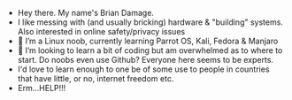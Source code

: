 - Hey there. My name's Brian Damage.
- I like messing with (and usually bricking) hardware & "building" systems. Also interested in online safety/privacy issues
- 🌱 I’m a Linux noob, currently learning Parrot OS, Kali, Fedora & Manjaro
- 💞️ I’m looking to learn a bit of coding but am overwhelmed as to where to start. Do noobs even use Github? Everyone here seems to be experts. 
- I'd love to learn enough to one be of some use to people in countries that have little, or no, internet freedom etc.
- Erm...HELP!!!

<!---
BrDamage/BrDamage is a ✨ special ✨ repository because its `README.md` (this file) appears on your GitHub profile.
You can click the Preview link to take a look at your changes.
--->
